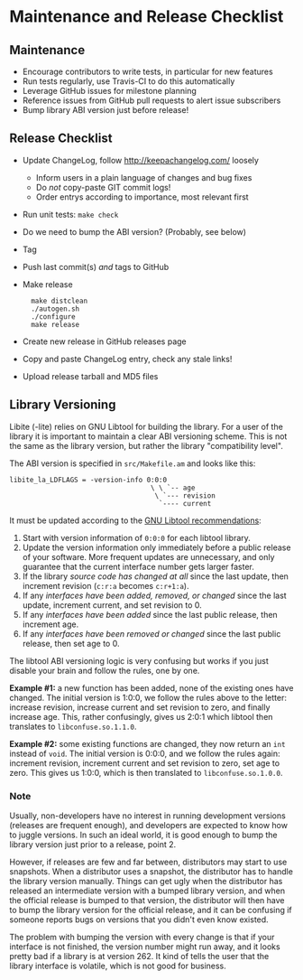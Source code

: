 Maintenance and Release Checklist
=================================

Maintenance
-----------

* Encourage contributors to write tests, in particular for new features
* Run tests regularly, use Travis-CI to do this automatically
* Leverage GitHub issues for milestone planning
* Reference issues from GitHub pull requests to alert issue subscribers
* Bump library ABI version just before release!


Release Checklist
-----------------

* Update ChangeLog, follow http://keepachangelog.com/ loosely
  - Inform users in a plain language of changes and bug fixes
  - Do *not* copy-paste GIT commit logs!
  - Order entrys according to importance, most relevant first
* Run unit tests: `make check`
* Do we need to bump the ABI version? (Probably, see below)
* Tag
* Push last commit(s) *and* tags to GitHub
* Make release

        make distclean
        ./autogen.sh
        ./configure
        make release

* Create new release in GitHub releases page
* Copy and paste ChangeLog entry, check any stale links!
* Upload release tarball and MD5 files


Library Versioning
------------------

Libite (-lite) relies on GNU Libtool for building the library.  For a
user of the library it is important to maintain a clear ABI versioning
scheme.  This is not the same as the library version, but rather the
library "compatibility level".

The ABI version is specified in `src/Makefile.am` and looks like this:

    libite_la_LDFLAGS = -version-info 0:0:0
                                       \ \ `-- age
                                        \ `--- revision
                                         `---- current

It must be updated according to the [GNU Libtool recommendations][1]:

1. Start with version information of `0:0:0` for each libtool library.
2. Update the version information only immediately before a public
   release of your software.  More frequent updates are unnecessary, and
   only guarantee that the current interface number gets larger faster.
3. If the library *source code has changed at all* since the last update,
   then increment revision (`c:r:a` becomes `c:r+1:a`).
4. If any *interfaces have been added, removed, or changed* since the
   last update, increment current, and set revision to 0.
5. If any *interfaces have been added* since the last public release,
   then increment age.
6. If any *interfaces have been removed or changed* since the last
   public release, then set age to 0.

The libtool ABI versioning logic is very confusing but works if you just
disable your brain and follow the rules, one by one.

**Example #1:** a new function has been added, none of the existing ones
have changed.  The initial version is 1:0:0, we follow the rules above to
the letter: increase revision, increase current and set revision to zero,
and finally increase age.  This, rather confusingly, gives us 2:0:1 which
libtool then translates to `libconfuse.so.1.1.0`.

**Example #2:** some existing functions are changed, they now return an
`int` instead of `void`.  The initial version is 0:0:0, and we follow the
rules again: increment revision, increment current and set revision to
zero, set age to zero.  This gives us 1:0:0, which is then translated to
 `libconfuse.so.1.0.0`.

### Note

Usually, non-developers have no interest in running development versions
(releases are frequent enough), and developers are expected to know how
to juggle versions.  In such an ideal world, it is good enough to bump
the library version just prior to a release, point 2.

However, if releases are few and far between, distributors may start to
use snapshots.  When a distributor uses a snapshot, the distributor has
to handle the library version manually.  Things can get ugly when the
distributor has released an intermediate version with a bumped library
version, and when the official release is bumped to that version, the
distributor will then have to bump the library version for the official
release, and it can be confusing if someone reports bugs on versions
that you didn't even know existed.

The problem with bumping the version with every change is that if your
interface is not finished, the version number might run away, and it
looks pretty bad if a library is at version 262.  It kind of tells the
user that the library interface is volatile, which is not good for
business.

[1]: https://www.gnu.org/software/libtool/manual/html_node/Updating-version-info.html
